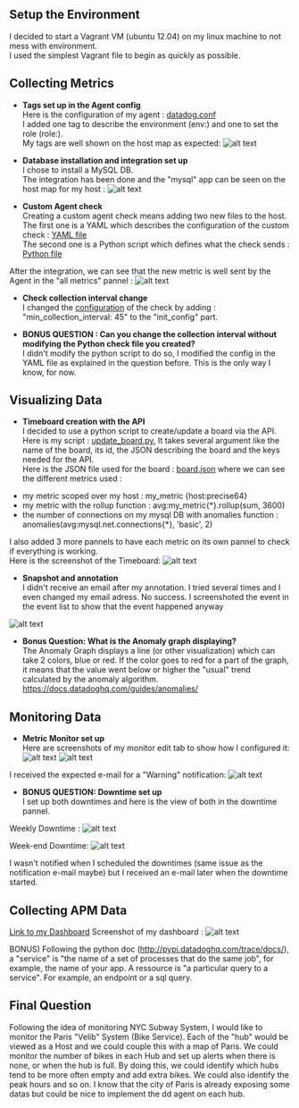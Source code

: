 ## Setup the Environment
I decided to start a Vagrant VM (ubuntu 12.04) on my linux machine to not mess with environment.<br>
I used the simplest Vagrant file to begin as quickly as possible.

## Collecting Metrics

* **Tags set up in the Agent config**<br>
Here is the configuration of my agent : [datadog.conf](dd-agent/datadog.conf)<br>
I added one tag to describe the environment (env:) and one to set the role (role:).<br>
My tags are well shown on the host map as expected: ![alt text](screenshots/tags.png "Tags")

* **Database installation and integration set up**<br>
I chose to install a MySQL DB.<br>
The integration has been done and the "mysql" app can be seen on the host map for my host : ![alt text](screenshots/host_map_sql.png "Host Map")

* **Custom Agent check**<br>
Creating a custom agent check means adding two new files to the host.<br>
The first one is a YAML which describes the configuration of the custom check : [YAML file](dd-agent/conf.d/my_check.yaml)<br>
The second one is a Python script which defines what the check sends : [Python file](dd-agent/checks.d/my_check.py)<br>

After the integration, we can see that the new metric is well sent by the Agent in the "all metrics" pannel : ![alt text](screenshots/my_metric_definition.png "my_metric")

* **Check collection interval change**<br>
I changed the [configuration](dd-agent/conf.d/my_check.yaml) of the check by adding :
"min_collection_interval: 45" to the "init_config" part.

* **BONUS QUESTION : Can you change the collection interval without modifying the Python check file you created?**<br>
I didn't modify the python script to do so, I modified the config in the YAML file as explained in the question before. This is the only way I know, for now.

## Visualizing Data
* **Timeboard creation with the API**<br>
I decided to use a python script to create/update a board via the API.<br>
Here is my script : [update_board.py](./update_board.py), It takes several argument like the name of the board, its id, the JSON describing the board and the keys needed for the API.<br>
Here is the JSON file used for the board : [board.json](./board.json) where we can see the different metrics used :<br>
- my metric scoped over my host : my_metric {host:precise64}<br>
- my metric with the rollup function : avg:my_metric{*}.rollup(sum, 3600)<br>
- the number of connections on my mysql DB with anomalies function : anomalies(avg:mysql.net.connections{*}, 'basic', 2)<br>

I also added 3 more pannels to have each metric on its own pannel to check if everything is working.
<br>
Here is the screenshot of the Timeboard:
![alt text](screenshots/my_timeboard_big.png "my timeboard big")

* **Snapshot and annotation**<br>
I didn't receive an email after my annotation. I tried several times and I even changed my email adress. No success. I screenshoted the event in the event list to show that the event happened anyway <br>

![alt text](screenshots/my_timeboard.png "my timeboard")

* **Bonus Question: What is the Anomaly graph displaying?**<br>
The Anomaly Graph displays a line (or other visualization) which can take 2 colors, blue or red. If the color goes to red for a part of the graph, it means that the value went below or higher the "usual" trend calculated by the anomaly algorithm. https://docs.datadoghq.com/guides/anomalies/ 

## Monitoring Data
* **Metric Monitor set up**<br>
Here are screenshots of my monitor edit tab to show how I configured it:
![alt text](screenshots/my_monitor_edit1.png "warning notification")
![alt text](screenshots/my_monitor_edit2.png "warning notification")

I received the expected e-mail for a "Warning" notification:
![alt text](screenshots/email_my_monitor.png "warning notification")

* **BONUS QUESTION: Downtime set up** <br>
I set up both downtimes and here is the view of both in the downtime pannel.

Weekly Downtime :
![alt text](screenshots/weekly_downtime.png "weekly downtime")

Week-end Downtime:
![alt text](screenshots/weekend_downtime.png "week-end downtime")<br>

I wasn't notified when I scheduled the downtimes (same issue as the notification e-mail maybe) but I received an e-mail later when the downtime started.

## Collecting APM Data
[Link to my Dashboard](https://p.datadoghq.com/sb/b1131d66e-41a43718b5)
Screenshot of my dashboard :
![alt text](screenshots/apm_infra_board.png "warning notification")

BONUS) Following the python doc (http://pypi.datadoghq.com/trace/docs/), a "service" is "the name of a set of processes that do the same job", for example, the name of your app.
A ressource is "a particular query to a service". For example, an endpoint or a sql query.

## Final Question
Following the idea of monitoring NYC Subway System, I would like to monitor the Paris "Velib" System (Bike Service).
Each of the "hub" would be viewed as a Host and we could couple this with a map of Paris. We could monitor the number of bikes in each Hub and set up alerts when there is none, or when the hub is full.
By doing this, we could identify which hubs tend to be more often empty and add extra bikes. We could also identify the peak hours and so on.
I know that the city of Paris is already exposing some datas but could be nice to implement the dd agent on each hub.
